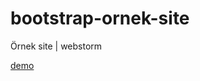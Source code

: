# bootstrap-ornek-site
Örnek site | webstorm

[demo](https://demo.nejdetkadirbektas.com/sevval-bootstrap/)
